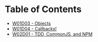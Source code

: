 # Table of Contents

* [W01D03 - Objects](/w01d3)
* [W01D04 - Callbacks!](/w01d4)
* [W02D01 - TDD, CommonJS, and NPM](/w02d1)
